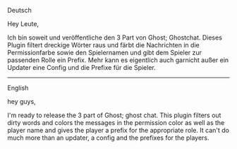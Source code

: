Deutsch

Hey Leute,

Ich bin soweit und veröffentliche den 3 Part von Ghost; Ghostchat.
Dieses Plugin filtert dreckige Wörter raus und färbt die Nachrichten in die Permissionfarbe sowie den Spielernamen und gibt dem Spieler zur passenden Rolle ein Prefix.
Mehr kann es eigentlich auch garnicht außer ein Updater eine Config und die Prefixe für die Spieler.

--------------------------------------------------------------------------------------------------------------------------------------------------------------

English

hey guys,

I'm ready to release the 3 part of Ghost; ghost chat.
This plugin filters out dirty words and colors the messages in the permission color as well as the player name and gives the player a prefix for the appropriate role.
It can't do much more than an updater, a config and the prefixes for the players.
